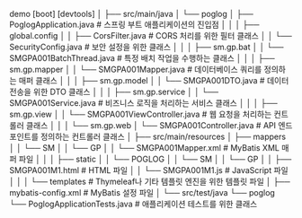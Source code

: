 
demo [boot] [devtools]
│
├── src/main/java
│   └── poglog
│       ├── PoglogApplication.java  # 스프링 부트 애플리케이션의 진입점
│       │
│       ├── global.config
│       │   ├── CorsFilter.java  # CORS 처리를 위한 필터 클래스
│       │   └── SecurityConfig.java  # 보안 설정을 위한 클래스
│       │
│       ├── sm.gp.bat
│       │   └── SMGPA001BatchThread.java  # 특정 배치 작업을 수행하는 클래스
│       │
│       ├── sm.gp.mapper
│       │   └── SMGPA001Mapper.java  # 데이터베이스 쿼리를 정의하는 매퍼 클래스
│       │
│       ├── sm.gp.model
│       │   └── SMGPA001DTO.java  # 데이터 전송을 위한 DTO 클래스
│       │
│       ├── sm.gp.service
│       │   └── SMGPA001Service.java  # 비즈니스 로직을 처리하는 서비스 클래스
│       │
│       ├── sm.gp.view
│       │   └── SMGPA001ViewController.java  # 웹 요청을 처리하는 컨트롤러 클래스
│       │
│       └── sm.gp.web
│           └── SMGPA001Controller.java  # API 엔드포인트를 정의하는 컨트롤러 클래스
│
├── src/main/resources
│   ├── mappers
│   │   └── SM
│   │       └── GP
│   │           └── SMGPA001Mapper.xml  # MyBatis XML 매퍼 파일
│   │
│   ├── static
│   │   └── POGLOG
│   │       └── SM
│   │           └── GP
│   │               ├── SMGPA001M1.html  # HTML 파일
│   │               └── SMGPA001M1.js  # JavaScript 파일
│   │
│   └── templates  # Thymeleaf나 기타 템플릿 엔진을 위한 템플릿 파일
│
├── mybatis-config.xml  # MyBatis 설정 파일
│
└── src/test/java
    └── poglog
        └── PoglogApplicationTests.java  # 애플리케이션 테스트를 위한 클래스
